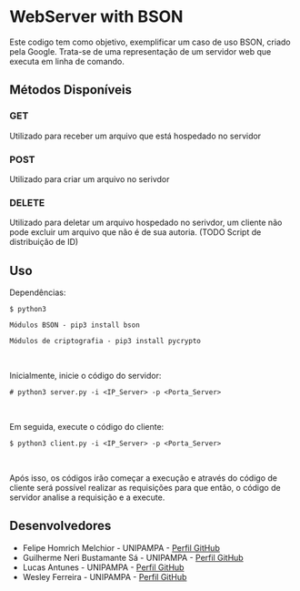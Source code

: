 # WebServer with BSON

Este codigo tem como objetivo, exemplificar um caso de uso BSON, criado pela Google.
Trata-se de uma representação de um servidor web que executa em linha de comando.

## Métodos Disponíveis
### GET
Utilizado para receber um arquivo que está hospedado no servidor
### POST
Utilizado para criar um arquivo no serivdor
### DELETE
Utilizado para deletar um arquivo hospedado no serivdor, um cliente não pode excluir um arquivo que não é de sua autoria. (TODO Script de distribuição de ID)

## Uso
Dependências: <br>
```
$ python3
```

```
Módulos BSON - pip3 install bson

Módulos de criptografia - pip3 install pycrypto
```

<br>

Inicialmente, inicie o código do servidor: <br>
```
# python3 server.py -i <IP_Server> -p <Porta_Server>
```

<br>

Em seguida, execute o código do cliente: <br>
```
$ python3 client.py -i <IP_Server> -p <Porta_Server>
```

<br>

Após isso, os códigos irão começar a execução e através do código de cliente será possível realizar as requisições para que então, o código de servidor analise a requisição e a execute.

## Desenvolvedores

* Felipe Homrich Melchior - UNIPAMPA - [Perfil GitHub](https://github.com/homdreen) <br>
* Guilherme Neri Bustamante Sá - UNIPAMPA - [Perfil GitHub](https://github.com/161150744) <br>
* Lucas Antunes - UNIPAMPA - [Perfil GitHub](https://github.com/LucasAntunesdeAlmeida) <br>
* Wesley Ferreira - UNIPAMPA - [Perfil GitHub](https://github.com/wesferr) <br>
